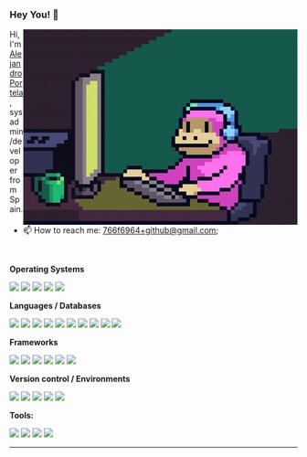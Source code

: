### Hey You! 📢

<!--
**aportela/aportela** is a ✨ _special_ ✨ repository because its `README.md` (this file) appears on your GitHub profile.

Here are some ideas to get you started:

- 🔭 I’m currently working on ...
- 🌱 I’m currently learning ...
- 👯 I’m looking to collaborate on ...
- 🤔 I’m looking for help with ...
- 💬 Ask me about ...
- 📫 How to reach me: ...
- 😄 Pronouns: ...
- ⚡ Fun fact: ...
-->

<!-- IMG credits: https://giphy.com/gifs/Smolverse-smol-smolverse-swol-JqmupuTVZYaQX5s094 -->
<img align="right" height="342" width="480" alt="Happy Pixel GIF by SMOL" src="img/happy_pixel_by_smol-optimized.gif" />

Hi, I'm [Alejandro Portela](https://aportela.github.io//), sysadmin/developer from Spain.

- 📫 How to reach me: [766f6964+github@gmail.com](mailto:766f6964+github@gmail.com);

<br>

**Operating Systems**

<p>
    <img src="https://img.shields.io/badge/Linux-grey.svg?style=flat-square&logo=Linux&logoColor=white">
    <img src="https://img.shields.io/badge/Debian-A81D33.svg?style=flat-square&logo=Debian&logoColor=white">
    <img src="https://img.shields.io/badge/FreeBSD-AB2B28.svg?style=flat-square&logo=FreeBSD&logoColor=white">
    <img src="https://img.shields.io/badge/OPNSense-D94F00.svg?style=flat-square&logo=OPNSense&logoColor=white">
    <img src="https://img.shields.io/badge/Windows-0078D4.svg?style=flat-square&logo=Windows&logoColor=white">
</p>

**Languages / Databases**

<p>
    <img src="https://img.shields.io/badge/PHP-777BB4.svg?style=flat-square&logo=PHP&logoColor=white">
    <img src="https://img.shields.io/badge/HTML5-E34F26.svg?style=flat-square&logo=HTML5&logoColor=white">
    <img src="https://img.shields.io/badge/CSS3-1572B6.svg?style=flat-square&logo=CSS3&logoColor=white">
    <img src="https://img.shields.io/badge/JavaScript-F7DF1E.svg?style=flat-square&logo=JavaScript&logoColor=black">
    <img src="https://img.shields.io/badge/.NET-512BD4.svg?style=flat-square&logo=dotnet&logoColor=white">
    <img src="https://img.shields.io/badge/MySQL-4479A1.svg?style=flat-square&logo=MySQL&logoColor=white">
    <img src="https://img.shields.io/badge/MariaDB-003545.svg?style=flat-square&logo=MariaDB&logoColor=white">
    <img src="https://img.shields.io/badge/PostgreSQL-4169E1.svg?style=flat-square&logo=PostgreSQL&logoColor=white">
    <img src="https://img.shields.io/badge/SQLite-003B57.svg?style=flat-square&logo=SQLite&logoColor=white">
    <img src="https://img.shields.io/badge/Microsoft%20SQL%20Server-CC2927.svg?style=flat-square&logo=Microsoft-SQL-Server&logoColor=white">
</p>

**Frameworks**

<p>
    <img src="https://img.shields.io/badge/PHP-Slim-719E40?style=flat-square&logo=Framework&logoColor=white&link=https%3A%2F%2Fwww.slimframework.com%2F">
    <img src="https://img.shields.io/badge/JS-Vue-42b883?style=flat-square&logo=Framework&logoColor=white&link=https%3A%2F%vuejs.org%2F">
    <img src="https://img.shields.io/badge/JS-Quasar-00b4ff?style=flat-square&logo=Framework&logoColor=white&link=https%3A%2F%quasar.dev%2F">
    <img src="https://img.shields.io/badge/JS-Astro-00b4ff?style=flat-square&logo=Framework&logoColor=white&link=https%3A%2F%2Fgithub.com%2Fwithastro%2Fastro%2F">
    <img src="https://img.shields.io/badge/CSS-BootStrap-7110f5?style=flat-square&logo=Framework&logoColor=white&link=https%3A%2F%2Fgetbootstrap.com%2F">
    <img src="https://img.shields.io/badge/CSS-Bulma-00d1b2?style=flat-square&logo=Framework&logoColor=white&link=https%3A%2F%2Fbulma.io%2F">
</p>

**Version control / Environments**

<p>
    <img src="https://img.shields.io/badge/Git-F05032.svg?style=flat-square&logo=Git&logoColor=white">
    <img src="https://img.shields.io/badge/Subversion-809CC9.svg?style=flat-square&logo=Subversion&logoColor=white">
    <img src="https://img.shields.io/badge/GitHub-181717.svg?style=flat-square&logo=GitHub&logoColor=white">
    <img src="https://img.shields.io/badge/Gitea-609926.svg?style=flat-square&logo=Gitea&logoColor=white">
    <img src="https://img.shields.io/badge/Amazon%20AWS-232F3E.svg?style=flat-square&logo=Amazon-AWS&logoColor=white">
</p>

**Tools:**

<p>
    <img src="https://img.shields.io/badge/Shell-000000?style=flat-square&logo=Gnome-Terminal&logoColor=white">
    <img src="https://img.shields.io/badge/Visual%20Studio%20Code-007ACC.svg?style=flat-square&logo=Visual-Studio-Code&logoColor=white">
    <img src="https://img.shields.io/badge/Nginx-009639.svg?style=flat-square&logo=nginx&logoColor=white">
    <img src="https://img.shields.io/badge/Docker-1d63ed.svg?style=flat-square&logo=Docker&logoColor=white">
</p>

---
